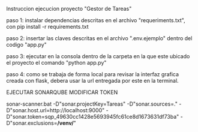 Instruccion ejecucion proyecto "Gestor de Tareas"

paso 1: instalar dependencias descritas en el archivo "requeriments.txt", con pip install -r requirements.txt

paso 2: insertar las claves descritas en el archivo ".env.ejemplo" dentro del codigo "app.py"

paso 3: ejecutar en la consola dentro de la carpeta en la que este ubicado el proyecto el comando "python app.py"

paso 4: como se trabaja de forma local para revisar la interfaz grafica creada con flask, debera usar la url entregada por este en la terminal.


EJECUTAR SONARQUBE MODIFICAR TOKEN

sonar-scanner.bat -D"sonar.projectKey=Tareas" -D"sonar.sources=." -D"sonar.host.url=http://localhost:9000" -D"sonar.token=sqp_49630cc1428e5693945fc61ce8d1673631df73ba" -D"sonar.exclusions=**/venv/**"


